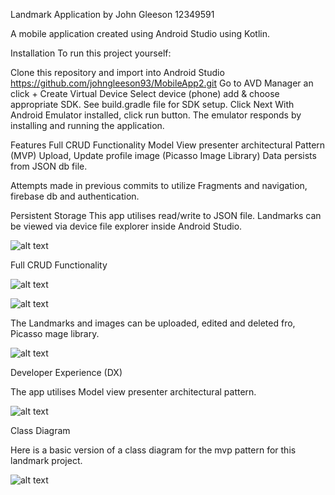 Landmark Application by John Gleeson 12349591


  A mobile application created using Android Studio using Kotlin.

Installation
  To run this project yourself:

  Clone this repository and import into Android Studio
  https://github.com/johngleeson93/MobileApp2.git
  Go to AVD Manager an click + Create Virtual Device
  Select device (phone) add & choose appropriate SDK. See build.gradle file for SDK setup.
  Click Next
  With Android Emulator installed, click run button.
  The emulator responds by installing and running the application.


Features
  Full CRUD Functionality
  Model View presenter architectural Pattern (MVP)
  Upload, Update profile image (Picasso Image Library)
  Data persists from JSON db file.

  Attempts made in previous commits to utilize Fragments and navigation, firebase db and authentication.

Persistent Storage
  This app utilises read/write to JSON file. Landmarks can be viewed via device file explorer inside Android Studio.

  ![alt text](Screenshots/JSON.png)

Full CRUD Functionality

  ![alt text](Screenshots/Delete.png)

  ![alt text](Screenshots/Edit.png)

  The Landmarks and images can be uploaded, edited and deleted fro, Picasso mage library.

  ![alt text](Screenshots/EditImage.png)

Developer Experience (DX)

  The app utilises Model view presenter architectural pattern.

  ![alt text](Screenshots/MVP.png)

Class Diagram

  Here is a basic version of a class diagram for the mvp pattern for this landmark project. 

  ![alt text](Screenshots/Class-diagram.png)
  

